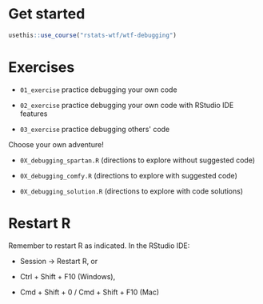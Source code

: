 # Get started 

```r
usethis::use_course("rstats-wtf/wtf-debugging")
```

# Exercises

* `01_exercise` practice debugging your own code

* `02_exercise` practice debugging your own code with RStudio IDE features

* `03_exercise` practice debugging others' code

Choose your own adventure!

* `0X_debugging_spartan.R` (directions to explore without suggested code)

* `0X_debugging_comfy.R` (directions to explore with suggested code)

* `0X_debugging_solution.R` (directions to explore with code solutions)


# Restart R

Remember to restart R as indicated. In the RStudio IDE:

* Session -> Restart R, or

* Ctrl + Shift + F10 (Windows),

* Cmd + Shift + 0 / Cmd + Shift + F10 (Mac)